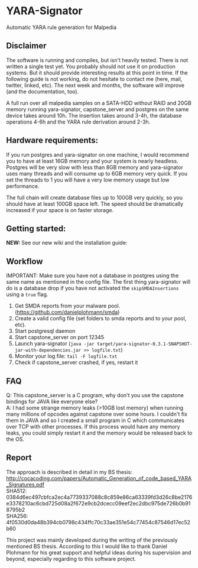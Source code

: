 # YARA-Signator
Automatic YARA rule generation for Malpedia

## Disclaimer
The software is running and compiles, but isn't heavily tested. There is not written a single test yet. You probably should not use it on production systems. But it should provide interesting results at this point in time. If the following guide is not working, do not hesitate to contact me (here, mail, twitter, linked, etc). The next week and months, the software will improve (and the documentation, too).

A full run over all malpedia samples on a SATA-HDD without RAID and 20GB memory running yara-signator, capstone_server and postgres on the same device takes around 10h. The insertion takes around 3-4h, the database operations 4-6h and the YARA rule derivation around 2-3h.

## Hardware requirements:
If you run postgres and yara-signator on one machine, I would recommend you to have at least 16GB memory and your system is nearly headless. Postgres will be very slow with less than 8GB memory and yara-signator uses many threads and will consume up to 6GB memory very quick. If you set the threads to 1 you will have a very low memory usage but low performance.

The full chain will create database files up to 100GB very quickly, so you should have at least 100GB space left. The speed should be dramatically increased if your space is on faster storage.

## Getting started:

**NEW:** See our new wiki and the installation guide:

## Workflow

IMPORTANT: Make sure you have not a database in postgres using the same name as mentioned in the config file. The first thing yara-signator will do is a database drop if you have not activated the `skipSMDAInsertions` using a `true` flag.

1. Get SMDA reports from your malware pool. (https://github.com/danielplohmann/smda)
2. Create a valid config file (set folders to smda reports and to your pool, etc).
3. Start postgresql daemon
4. Start capstone_server on port 12345
5. Launch yara-signator (`java -jar target/yara-signator-0.3.1-SNAPSHOT-jar-with-dependencies.jar >> logfile.txt`)
6. Monitor your log file: `tail -F logfile.txt`
7. Check if capstone_server crashed, if yes, restart it

## FAQ
Q: This capstone_server is a C program, why don't you use the capstone bindings for JAVA like everyone else?<br />
A: I had some strange memory leaks (>10GB lost memory) when running many millions of opcodes against capstone over some hours. I couldn't fix them in JAVA and so I created a small program in C which communicates over TCP with other processes. If this process would have any memory leaks, you could simply restart it and the memory would be released back to the OS.

## Report
The approach is described in detail in my BS thesis:
http://cocacoding.com/papers/Automatic_Generation_of_code_based_YARA_Signatures.pdf <br />
SHA512: <br /> 0384d6ec497cbfca2ec4a7739337088c8c859e86ca63339fd3d26c8be2176e3378210ac6cbd725d08a2f672e9cb2dcecc09eef2ec2dbc975de726b0b918795b2 <br />
SHA256: <br />
4f0530d0da48b394cb0798c434ffc70c33ae351e54c77454c87546d17ec52b60 <br />

This project was mainly developed during the writing of the previously mentioned BS thesis. According to this I would like to thank Daniel Plohmann for his great support and helpful ideas during his supervision and beyond, especially regarding to this software project.

